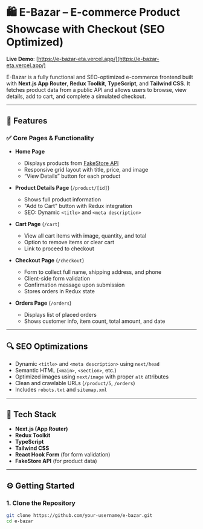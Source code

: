 # 🛍️ E-Bazar – E-commerce Product Showcase with Checkout (SEO Optimized)

**Live Demo**: [https://e-bazar-eta.vercel.app/](https://e-bazar-eta.vercel.app/)

E-Bazar is a fully functional and SEO-optimized e-commerce frontend built with **Next.js App Router**, **Redux Toolkit**, **TypeScript**, and **Tailwind CSS**. It fetches product data from a public API and allows users to browse, view details, add to cart, and complete a simulated checkout.

---

## 🚀 Features

### ✅ Core Pages & Functionality

- **Home Page**  
  - Displays products from [FakeStore API](https://fakestoreapi.com/products)
  - Responsive grid layout with title, price, and image
  - “View Details” button for each product

- **Product Details Page** (`/product/[id]`)  
  - Shows full product information
  - "Add to Cart" button with Redux integration
  - SEO: Dynamic `<title>` and `<meta description>`

- **Cart Page** (`/cart`)  
  - View all cart items with image, quantity, and total
  - Option to remove items or clear cart
  - Link to proceed to checkout

- **Checkout Page** (`/checkout`)  
  - Form to collect full name, shipping address, and phone
  - Client-side form validation
  - Confirmation message upon submission
  - Stores orders in Redux state

- **Orders Page** (`/orders`)  
  - Displays list of placed orders
  - Shows customer info, item count, total amount, and date

---

## 🔍 SEO Optimizations

- Dynamic `<title>` and `<meta description>` using `next/head`
- Semantic HTML (`<main>`, `<section>`, etc.)
- Optimized images using `next/image` with proper `alt` attributes
- Clean and crawlable URLs (`/product/5`, `/orders`)
- Includes `robots.txt` and `sitemap.xml`

---

## 🧪 Tech Stack

- **Next.js (App Router)**
- **Redux Toolkit**
- **TypeScript**
- **Tailwind CSS**
- **React Hook Form** (for form validation)
- **FakeStore API** (for product data)

---

## ⚙️ Getting Started

### 1. Clone the Repository

```bash
git clone https://github.com/your-username/e-bazar.git
cd e-bazar
